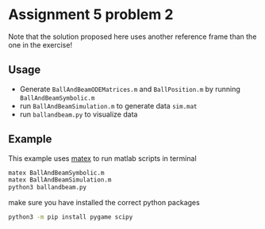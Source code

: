 # Assignment 5 problem 2

Note that the solution proposed here uses another reference frame than the one in the exercise!

## Usage
- Generate ```BallAndBeamODEMatrices.m``` and ```BallPosition.m``` by running ```BallAndBeamSymbolic.m```
- run ``BallAndBeamSimulation.m`` to generate data ```sim.mat```
- run ```ballandbeam.py``` to visualize data

## Example
This example uses [matex](https://github.com/haakonbaa/matex) to run matlab scripts in terminal
```bash
matex BallAndBeamSymbolic.m 
matex BallAndBeamSimulation.m
python3 ballandbeam.py
```

make sure you have installed the correct python packages
```bash
python3 -m pip install pygame scipy
```